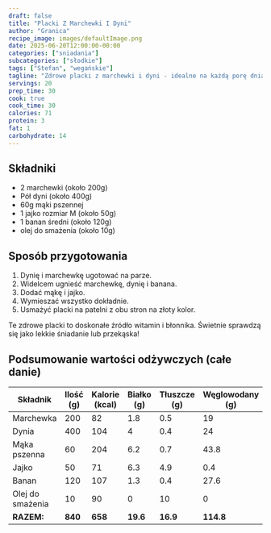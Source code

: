 ```yaml
---
draft: false
title: "Placki Z Marchewki I Dyni"
author: "Granica"
recipe_image: images/defaultImage.png
date: 2025-06-20T12:00:00-00:00
categories: ["sniadania"]
subcategories: ["słodkie"]
tags: ["Stefan", "wegańskie"]
tagline: "Zdrowe placki z marchewki i dyni - idealne na każdą porę dnia!"
servings: 20
prep_time: 30
cook: true
cook_time: 30
calories: 71
protein: 3
fat: 1
carbohydrate: 14
---
```


## Składniki
- 2 marchewki (około 200g)
- Pół dyni (około 400g)
- 60g mąki pszennej
- 1 jajko rozmiar M (około 50g)
- 1 banan średni (około 120g)
- olej do smażenia (około 10g)

## Sposób przygotowania

1. Dynię i marchewkę ugotować na parze.
2. Widelcem ugnieść marchewkę, dynię i banana.
3. Dodać mąkę i jajko.
4. Wymieszać wszystko dokładnie.
5. Usmażyć placki na patelni z obu stron na złoty kolor.

Te zdrowe placki to doskonałe źródło witamin i błonnika. Świetnie sprawdzą się jako lekkie śniadanie lub przekąska!

## Podsumowanie wartości odżywczych (całe danie)

| Składnik         | Ilość (g) | Kalorie (kcal) | Białko (g) | Tłuszcze (g) | Węglowodany (g) |
|------------------|-----------|----------------|------------|--------------|-----------------|
| Marchewka        | 200       | 82             | 1.8        | 0.5          | 19              |
| Dynia            | 400       | 104            | 4          | 0.4          | 24              |
| Mąka pszenna     | 60        | 204            | 6.2        | 0.7          | 43.8            |
| Jajko            | 50        | 71             | 6.3        | 4.9          | 0.4             |
| Banan            | 120       | 107            | 1.3        | 0.4          | 27.6            |
| Olej do smażenia | 10        | 90             | 0          | 10           | 0               |
| **RAZEM:**       | **840**   | **658**        | **19.6**   | **16.9**     | **114.8**       |